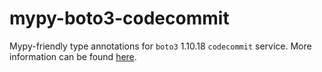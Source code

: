 # mypy-boto3-codecommit

Mypy-friendly type annotations for `boto3` 1.10.18 `codecommit` service.
More information can be found [here](https://github.com/vemel/mypy_boto3).
